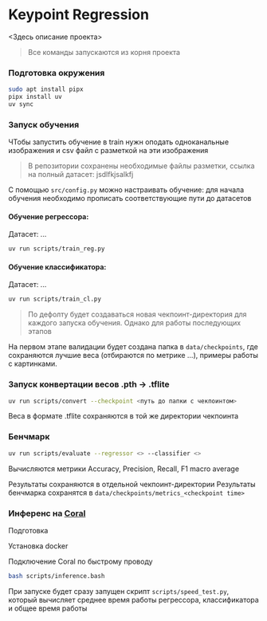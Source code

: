 # Keypoint Regression

<Здесь описание проекта>

> Все команды запускаются из корня проекта

### Подготовка окружения

```bash
sudo apt install pipx
pipx install uv
uv sync
```

### Запуск обучения

ЧТобы запустить обучение в train нужн оподать одноканальные изображения и csv файл с разметкой на эти изображения

> В репозитории сохранены необходимые файлы разметки, ссылка на полный датасет: jsdlfkjsalkfj

С помощью `src/config.py` можно настраивать обучение: для начала обучения необходимо прописать соответствующие пути до датасетов

#### Обучение регрессора:

Датасет:
...

```bash
uv run scripts/train_reg.py
```

#### Обучение классификатора:

Датасет:
...

```bash
uv run scripts/train_cl.py
```

> По дефолту будет создаваться новая чекпоинт-директория для каждого запуска обучения. Однако для работы последующих этапов

На первом этапе валидации будет создана папка в `data/checkpoints`, где сохраняются лучшие веса (отбираются по метрике ...), примеры работы с картинками.

### Запуск конвертации весов .pth -> .tflite

```bash
uv run scripts/convert --checkpoint <путь до папки с чекпоинтом>
```

Веса в формате .tflite сохраняются в той же директории чекпоинта

### Бенчмарк

```bash
uv run scripts/evaluate --regressor <> --classifier <>
```

Вычисляются метрики Accuracy, Precision, Recall, F1 macro average

Результаты сохраняются в отдельной чекпоинт-директории
Результаты бенчмарка сохранятся в `data/checkpoints/metrics_<checkpoint time>`

### Инференс на [Coral](<ссылка на Coral>)

Подготовка

Установка docker

Подключение Coral по быстрому проводу

```bash
bash scripts/inference.bash
```

При запуске будет сразу запущен скрипт `scripts/speed_test.py`, который вычисляет среднее время работы регрессора, классификатора и общее время работы
